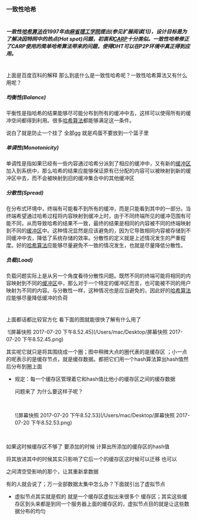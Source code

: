 ### 一致性哈希

#  

##### 一致性[哈希算法](https://baike.baidu.com/item/%E5%93%88%E5%B8%8C%E7%AE%97%E6%B3%95)在1997年由[麻省理工学院](https://baike.baidu.com/item/%E9%BA%BB%E7%9C%81%E7%90%86%E5%B7%A5%E5%AD%A6%E9%99%A2)提出(参见扩展阅读[1])，设计目标是为了解决因特网中的热点(Hot spot)问题，初衷和[CARP](https://baike.baidu.com/item/CARP)十分类似。一致性哈希修正了CARP使用的简单哈希算法带来的问题，使得DHT可以在P2P环境中真正得到应用。

#  

上面是百度百科的解释 那么到底什么是一致性哈希呢？一致性哈希算法又有什么用呢？

##### 均衡性(Balance)

平衡性是指哈希的结果能够尽可能分布到所有的缓冲中去，这样可以使得所有的缓冲空间都得到利用。很多[哈希算法](https://baike.baidu.com/item/%E5%93%88%E5%B8%8C%E7%AE%97%E6%B3%95)都能够满足这一条件。

说白了就是防止一个挂了 全部gg 就是鸡蛋不要放到一个篮子里

##### 单调性(Monotonicity)

单调性是指如果已经有一些内容通过哈希分派到了相应的缓冲中，又有新的[缓冲区](https://baike.baidu.com/item/%E7%BC%93%E5%86%B2%E5%8C%BA)加入到系统中，那么哈希的结果应能够保证原有已分配的内容可以被映射到新的缓冲区中去，而不会被映射到旧的缓冲集合中的其他缓冲区

##### 分散性(Spread)

在分布式环境中，终端有可能看不到所有的缓冲，而是只能看到其中的一部分。当终端希望通过哈希过程将内容映射到缓冲上时，由于不同终端所见的缓冲范围有可能不同，从而导致哈希的结果不一致，最终的结果是相同的内容被不同的终端映射到不同的[缓冲区](https://baike.baidu.com/item/%E7%BC%93%E5%86%B2%E5%8C%BA)中。这种情况显然是应该避免的，因为它导致相同内容被存储到不同缓冲中去，降低了系统存储的效率。分散性的定义就是上述情况发生的严重程度。好的[哈希算法](https://baike.baidu.com/item/%E5%93%88%E5%B8%8C%E7%AE%97%E6%B3%95)应能够尽量避免不一致的情况发生，也就是尽量降低分散性。

##### 负载(Load)

负载问题实际上是从另一个角度看待分散性问题。既然不同的终端可能将相同的内容映射到不同的[缓冲区](https://baike.baidu.com/item/%E7%BC%93%E5%86%B2%E5%8C%BA)中，那么对于一个特定的缓冲区而言，也可能被不同的用户映射为不同的内容。与分散性一样，这种情况也是应当避免的，因此好的[哈希算法](https://baike.baidu.com/item/%E5%93%88%E5%B8%8C%E7%AE%97%E6%B3%95)应能够尽量降低缓冲的负荷

#  

上面都话都比较官方化 看下面的图就能很快了解有什么用了

​	![屏幕快照 2017-07-20 下午8.52.45](/Users/mac/Desktop/屏幕快照 2017-07-20 下午8.52.45.png)

其实呢它就只是将其围绕成一个圈；图中稍微大点的圈代表的是缓存区 ；小一点的呢表示的是缓存节点，就是缓存数据。都把它们用一个hash算法算出hash值然后分布到圈上面 

* 规定：每一个缓存区管理着它和hash值比他小的缓存区之间的缓存数据

  问题来了 为什么要这样子呢？

  ​

  ![屏幕快照 2017-07-20 下午8.52.53](/Users/mac/Desktop/屏幕快照 2017-07-20 下午8.52.53.png)

  ​

如果这时候缓存区不够了 要添加的时候 计算出所添加的缓存区的hash值

将其放进其中的时候其实只影响了它后一个的缓存区这时候可以迁移 也可以

之间清空受影响的那个，让其重新拿数据

有的人就会说了；万一全部数据太集中怎么办？下面就引出了虚拟节点

* 虚拟节点其实就是假的 就是一个缓存区虚拟出来很多个 缓存区；其实这些缓存区到头来都是到同一个服务器上面的缓存区的，虚拟节点目的就是让这些数据分布的均匀

  ​